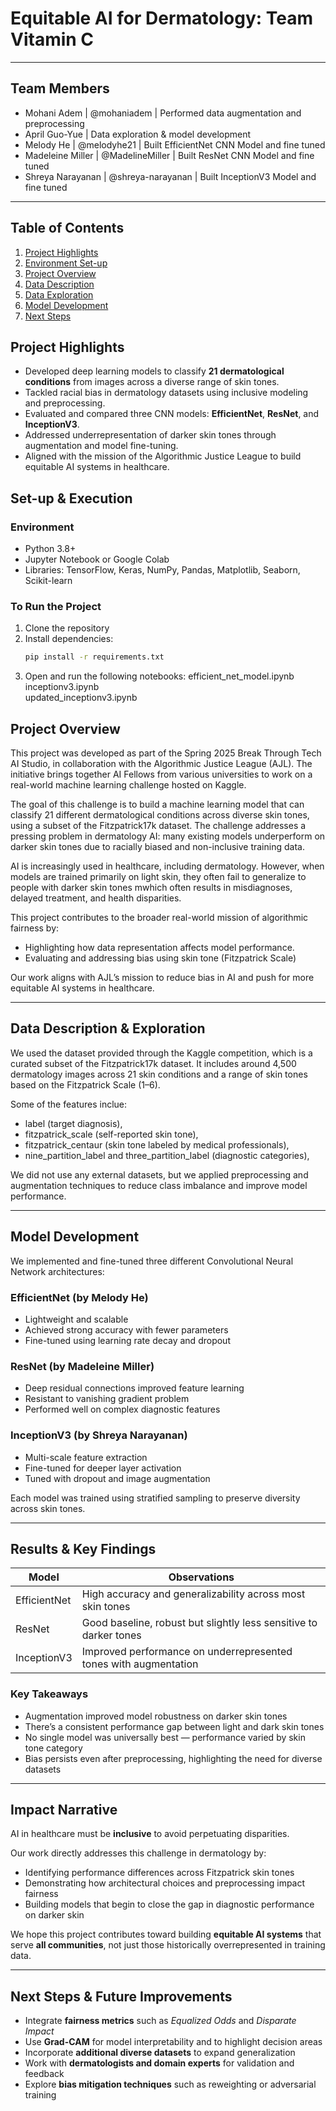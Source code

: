 # Equitable AI for Dermatology: Team Vitamin C
---
## Team Members
- Mohani Adem | @mohaniadem | Performed data augmentation and preprocessing
- April Guo-Yue | Data exploration & model development
- Melody He | @melodyhe21 | Built EfficientNet CNN Model and fine tuned
- Madeleine Miller | @MadelineMiller | Built ResNet CNN Model and fine tuned
- Shreya Narayanan | @shreya-narayanan | Built InceptionV3 Model and fine tuned
---
## Table of Contents
1. [Project Highlights](#project-highlights)
2. [Environment Set-up](#environment-set-up)
3. [Project Overview](#project-overview)
4. [Data Description](#data-description)
5. [Data Exploration](#data-exploration)
6. [Model Development](#model-development)
7. [Next Steps](#next-steps)

## Project Highlights
- Developed deep learning models to classify **21 dermatological conditions** from images across a diverse range of skin tones.
- Tackled racial bias in dermatology datasets using inclusive modeling and preprocessing.
- Evaluated and compared three CNN models: **EfficientNet**, **ResNet**, and **InceptionV3**.
- Addressed underrepresentation of darker skin tones through augmentation and model fine-tuning.
- Aligned with the mission of the Algorithmic Justice League to build equitable AI systems in healthcare.

## Set-up & Execution

### Environment
- Python 3.8+  
- Jupyter Notebook or Google Colab  
- Libraries: TensorFlow, Keras, NumPy, Pandas, Matplotlib, Seaborn, Scikit-learn  

### To Run the Project
1. Clone the repository  
2. Install dependencies:  
   ```bash
   pip install -r requirements.txt
3. Open and run the following notebooks:
efficient_net_model.ipynb  
inceptionv3.ipynb  
updated_inceptionv3.ipynb  

## Project Overview

This project was developed as part of the Spring 2025 Break Through Tech AI Studio, in collaboration with the Algorithmic Justice League (AJL). The initiative brings together AI Fellows from various universities to work on a real-world machine learning challenge hosted on Kaggle.

The goal of this challenge is to build a machine learning model that can classify 21 different dermatological conditions across diverse skin tones, using a subset of the Fitzpatrick17k dataset. The challenge addresses a pressing problem in dermatology AI: many existing models underperform on darker skin tones due to racially biased and non-inclusive training data.

AI is increasingly used in healthcare, including dermatology. However, when models are trained primarily on light skin, they often fail to generalize to people with darker skin tones mwhich often results in misdiagnoses, delayed treatment, and health disparities.

This project contributes to the broader real-world mission of algorithmic fairness by:

- Highlighting how data representation affects model performance.
- Evaluating and addressing bias using skin tone (Fitzpatrick Scale)
  
Our work aligns with AJL’s mission to reduce bias in AI and push for more equitable AI systems in healthcare.

---
## Data Description & Exploration

We used the dataset provided through the Kaggle competition, which is a curated subset of the Fitzpatrick17k dataset. It includes around 4,500 dermatology images across 21 skin conditions and a range of skin tones based on the Fitzpatrick Scale (1–6).

Some of the features inclue:
- label (target diagnosis),
- fitzpatrick_scale (self-reported skin tone),
- fitzpatrick_centaur (skin tone labeled by medical professionals),
- nine_partition_label and three_partition_label (diagnostic categories),

We did not use any external datasets, but we applied preprocessing and augmentation techniques to reduce class imbalance and improve model performance.

---

## Model Development

We implemented and fine-tuned three different Convolutional Neural Network architectures:

### EfficientNet (by Melody He)
- Lightweight and scalable  
- Achieved strong accuracy with fewer parameters  
- Fine-tuned using learning rate decay and dropout  

### ResNet (by Madeleine Miller)
- Deep residual connections improved feature learning  
- Resistant to vanishing gradient problem  
- Performed well on complex diagnostic features  

### InceptionV3 (by Shreya Narayanan)
- Multi-scale feature extraction  
- Fine-tuned for deeper layer activation  
- Tuned with dropout and image augmentation  

Each model was trained using stratified sampling to preserve diversity across skin tones.

---

## Results & Key Findings

| Model        | Observations                                                       |
|--------------|--------------------------------------------------------------------|
| EfficientNet | High accuracy and generalizability across most skin tones          |
| ResNet       | Good baseline, robust but slightly less sensitive to darker tones  |
| InceptionV3  | Improved performance on underrepresented tones with augmentation   |

### Key Takeaways
- Augmentation improved model robustness on darker skin tones  
- There’s a consistent performance gap between light and dark skin tones  
- No single model was universally best — performance varied by skin tone category  
- Bias persists even after preprocessing, highlighting the need for diverse datasets

---

## Impact Narrative

AI in healthcare must be **inclusive** to avoid perpetuating disparities.

Our work directly addresses this challenge in dermatology by:
- Identifying performance differences across Fitzpatrick skin tones  
- Demonstrating how architectural choices and preprocessing impact fairness  
- Building models that begin to close the gap in diagnostic performance on darker skin  

We hope this project contributes toward building **equitable AI systems** that serve **all communities**, not just those historically overrepresented in training data.

---

## Next Steps & Future Improvements

- Integrate **fairness metrics** such as *Equalized Odds* and *Disparate Impact*  
- Use **Grad-CAM** for model interpretability and to highlight decision areas  
- Incorporate **additional diverse datasets** to expand generalization  
- Work with **dermatologists and domain experts** for validation and feedback  
- Explore **bias mitigation techniques** such as reweighting or adversarial training  
